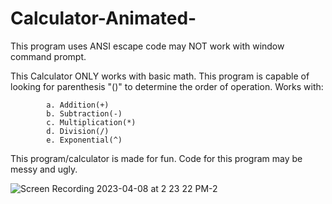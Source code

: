 # Calculator-Animated-
This program uses ANSI escape code may NOT work with window command prompt.

This Calculator ONLY works with basic math.
This program is capable of looking for parenthesis "()" to determine the order of operation.
Works with:

            a. Addition(+)
            b. Subtraction(-)
            c. Multiplication(*)
            d. Division(/)
            e. Exponential(^)

This program/calculator is made for fun. Code for this program may be messy and ugly.

![Screen Recording 2023-04-08 at 2 23 22 PM-2](https://user-images.githubusercontent.com/95335912/230744688-93f55433-e8a9-435b-bf40-218a91ae5f9f.gif)




